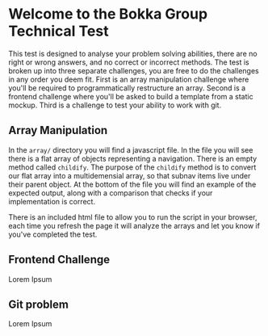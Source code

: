 # Welcome to the Bokka Group Technical Test

This test is designed to analyse your problem solving abilities, there are no right or wrong answers, and no correct or incorrect methods. The test is broken up into three separate challenges, you are free to do the challenges in any order you deem fit. First is an array manipulation challenge where you'll be required to programmatically restructure an array. Second is a frontend challenge where you'll be asked to build a template from a static mockup. Third is a challenge to test your ability to work with git.




## Array Manipulation

In the `array/` directory you will find a javascript file. In the file you will see there is a flat array of objects representing a navigation. There is an empty method called `childify`. The purpose of the `childify` method is to convert our flat array into a multidemensial array, so that subnav items live under their parent object. At the bottom of the file you will find an example of the expected output, along with a comparison that checks if your implementation is correct.

There is an included html file to allow you to run the script in your browser, each time you refresh the page it will analyze the arrays and let you know if you've completed the test.

## Frontend Challenge

Lorem Ipsum

## Git problem

Lorem Ipsum